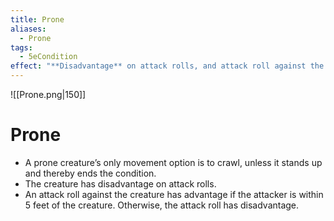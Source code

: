 ```yaml
---
title: Prone
aliases:
  - Prone
tags:
  - 5eCondition
effect: "**Disadvantage** on attack rolls, and attack roll against the creature has advantage within 5 feet, else **Disadvantage**"
---
```


![[Prone.png|150]]

# Prone
- A prone creature’s only movement option is to crawl, unless it stands up and thereby ends the condition.
- The creature has disadvantage on attack rolls.
- An attack roll against the creature has advantage if the attacker is within 5 feet of the creature. Otherwise, the attack roll has disadvantage.